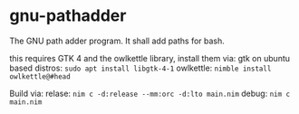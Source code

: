 # gnu-pathadder

The GNU path adder program. It shall add paths for bash.

this requires GTK 4 and the owlkettle library, install them via:
gtk on ubuntu based distros: `sudo apt install libgtk-4-1`
owlkettle: `nimble install owlkettle@#head`

Build via:
relase: `nim c -d:release --mm:orc -d:lto main.nim`
debug: `nim c main.nim`
